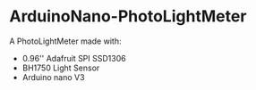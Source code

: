 # ArduinoNano-PhotoLightMeter

A PhotoLightMeter made with: 
- 0.96'' Adafruit SPI SSD1306 
- BH1750 Light Sensor
- Arduino nano V3
